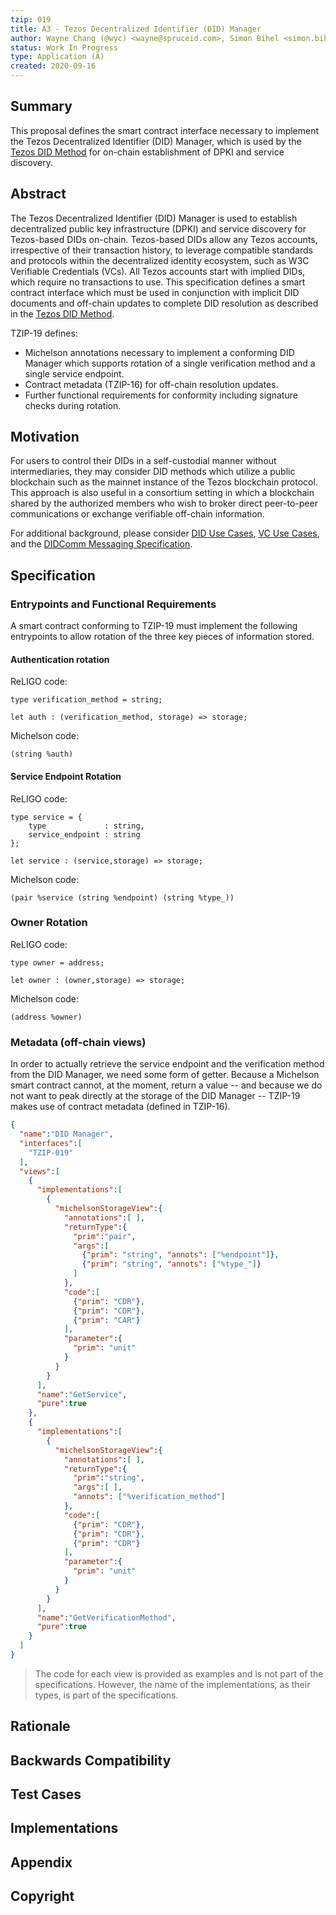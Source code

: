 ```yaml
---
tzip: 019
title: A3 - Tezos Decentralized Identifier (DID) Manager
author: Wayne Chang (@wyc) <wayne@spruceid.com>, Simon Bihel <simon.bihel@spruceid.com>, Michael Klein <michael.klein@tqtezos.com>
status: Work In Progress
type: Application (A)
created: 2020-09-16
---
```



## Summary

This proposal defines the smart contract interface necessary to implement the
Tezos Decentralized Identifier (DID) Manager, which is used by the [Tezos DID
Method](https://did-tezos-draft.spruceid.com) for on-chain establishment of
DPKI and service discovery.

## Abstract

The Tezos Decentralized Identifier (DID) Manager is used to establish
decentralized public key infrastructure (DPKI) and service discovery for
Tezos-based DIDs on-chain. Tezos-based DIDs allow any Tezos accounts,
irrespective of their transaction history, to leverage compatible standards and
protocols within the decentralized identity ecosystem, such as W3C Verifiable
Credentials (VCs). All Tezos accounts start with implied DIDs, which require no
transactions to use. This specification defines a smart contract interface
which must be used in conjunction with implicit DID documents and off-chain
updates to complete DID resolution as described in the [Tezos DID
Method](https://did-tezos-draft.spruceid.com).

TZIP-19 defines:
- Michelson annotations necessary to implement a conforming DID Manager which
  supports rotation of a single verification method and a single service
  endpoint.
- Contract metadata (TZIP-16) for off-chain resolution updates.
- Further functional requirements for conformity including signature checks
  during rotation.

## Motivation

For users to control their DIDs in a self-custodial manner without
intermediaries, they may consider DID methods which utilize a public blockchain
such as the mainnet instance of the Tezos blockchain protocol. This approach is
also useful in a consortium setting in which a blockchain shared by the
authorized members who wish to broker direct peer-to-peer communications or
exchange verifiable off-chain information.

For additional background, please consider
[DID Use Cases](https://www.w3.org/TR/did-use-cases/),
[VC Use Cases](https://www.w3.org/TR/vc-use-cases/), and the
[DIDComm Messaging Specification](https://identity.foundation/didcomm-messaging/spec/).

## Specification

### Entrypoints and Functional Requirements
A smart contract conforming to TZIP-19 must implement the following entrypoints
to allow rotation of the three key pieces of information stored.

#### Authentication rotation
ReLIGO code:
```
type verification_method = string;

let auth : (verification_method, storage) => storage;
```

Michelson code:
```
(string %auth)
```

#### Service Endpoint Rotation
ReLIGO code:
```
type service = {
    type             : string,
    service_endpoint : string
};

let service : (service,storage) => storage;
```

Michelson code:
```
(pair %service (string %endpoint) (string %type_))
```

### Owner Rotation
ReLIGO code:
```
type owner = address;

let owner : (owner,storage) => storage;
```

Michelson code:
```
(address %owner)
```

### Metadata (off-chain views)
In order to actually retrieve the service endpoint and the verification method
from the DID Manager, we need some form of getter. Because a Michelson smart
contract cannot, at the moment, return a value -- and because we do not want to
peak directly at the storage of the DID Manager -- TZIP-19 makes use of contract
metadata (defined in TZIP-16).

```json
{
  "name":"DID Manager",
  "interfaces":[
    "TZIP-019"
  ],
  "views":[
    {
      "implementations":[
        {
          "michelsonStorageView":{
            "annotations":[ ],
            "returnType":{
              "prim":"pair",
              "args":[
                {"prim": "string", "annots": ["%endpoint"]},
                {"prim": "string", "annots": ["%type_"]}
              ]
            },
            "code":[
              {"prim": "CDR"},
              {"prim": "CDR"},
              {"prim": "CAR"}
            ],
            "parameter":{
              "prim": "unit"
            }
          }
        }
      ],
      "name":"GetService",
      "pure":true
    },
    {
      "implementations":[
        {
          "michelsonStorageView":{
            "annotations":[ ],
            "returnType":{
              "prim":"string",
              "args":[ ],
              "annots": ["%verification_method"]
            },
            "code":[
              {"prim": "CDR"},
              {"prim": "CDR"},
              {"prim": "CDR"}
            ],
            "parameter":{
              "prim": "unit"
            }
          }
        }
      ],
      "name":"GetVerificationMethod",
      "pure":true
    }
  ]
}
```

> The code for each view is provided as examples and is not part of the
> specifications. However, the name of the implementations, as their types, is
> part of the specifications.



## Rationale


## Backwards Compatibility


## Test Cases


## Implementations


## Appendix


## Copyright



